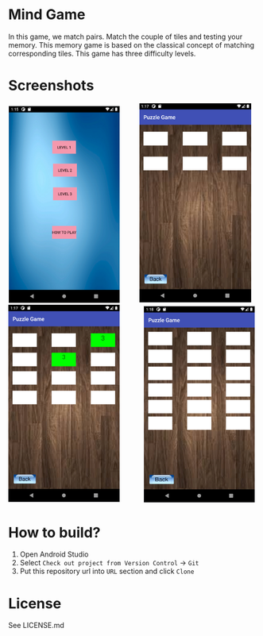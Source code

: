 # Mind Game
In this game, we match pairs. Match the couple of tiles and testing your memory. This memory game is based on the classical concept of matching corresponding tiles. This game has three difficulty levels.

# Screenshots

<img src="/screenshot/a.PNG" width="225"/> &nbsp; &nbsp; &nbsp;&nbsp;&nbsp;&nbsp;     <img src="/screenshot/b.PNG" width="225"/> <br> <img src="/screenshot/c.PNG" width="225"/>    &nbsp; &nbsp; &nbsp; &nbsp; &nbsp;&nbsp;      <img src="/screenshot/d.PNG" width="225"/>

# How to build?
1. Open Android Studio
2. Select `Check out project from Version Control` -> `Git`
3. Put this repository url into `URL` section and click `Clone`

# License
See LICENSE.md
